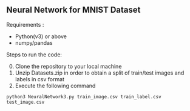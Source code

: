 ## Neural Network for MNIST Dataset

Requirements : 
* Python(v3) or above
* numpy/pandas

Steps to run the code:

0. Clone the repository to your local machine
1. Unzip Datasets.zip in order to obtain a split of train/test images and labels in csv format
2. Execute the following command
```
python3 NeuralNetwork3.py train_image.csv train_label.csv test_image.csv
```


